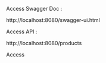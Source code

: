 

Access Swagger Doc :

http://localhost:8080/swagger-ui.html

Access API :

http://localhost:8080/products

Access 